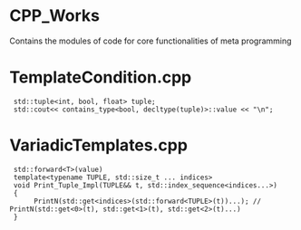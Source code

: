 # CPP_Works
Contains the modules of code for core functionalities of meta programming

# TemplateCondition.cpp
     std::tuple<int, bool, float> tuple;
     std::cout<< contains_type<bool, decltype(tuple)>::value << "\n";

# VariadicTemplates.cpp
     std::forward<T>(value)
     template<typename TUPLE, std::size_t ... indices>
     void Print_Tuple_Impl(TUPLE&& t, std::index_sequence<indices...>)
     {
          PrintN(std::get<indices>(std::forward<TUPLE>(t))...); // PrintN(std::get<0>(t), std::get<1>(t), std::get<2>(t)...)
     }
     
     
